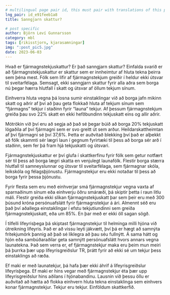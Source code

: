 ```yaml
---
# multilingual page pair id, this must pair with translations of this page. (This name must be unique)
lng_pair: id_e91feeb1a8
title: Sanngjarn skattur?

# post specific
author: Björn Leví Gunnarsson
category: mbl
tags: [rikisstjorn, kjarasamningar]
img: ":post_pic5.jpg"
date: 2023-06-03
---
```


Hvað er fjármagnstekjuskattur? Er það sanngjarn skattur? Einfalda svarið er að fjármagnstekjuskattur er skattur sem er innheimtur af hluta tekna þeirra sem þéna mest. Fólk sem lifir af fjármagnstekjum greiðir í heldur ekki útsvar til sveitarfélaga. Semsagt, ekki sanngjarn skattur fyrir alla aðra sem borga nú þegar hærra hlutfall í skatt og útsvar af öllum tekjum sínum.

Einhverra hluta vegna þá losna sumir einstaklingar við að borga jafn mikinn skatt og aðrir af því að þau geta flokkað hluta af tekjum sínum sem “fjármagns” tekjur í staðinn fyrir “launa” tekjur. Af þessum fjármagnstekjum greiða þau svo 22% skatt en ekki hefðbundinn tekjuskatt eins og allir aðrir. 

Mótrökin við því eru að segja að það sé þegar búið að borga 20% tekjuskatt lögaðila af því fjármagni sem er svo greitt út sem arður. Heildarskattheimtan af því fjármagni sé því 37,6%. Þetta er auðvitað blekking því það er alþekkt að fólk skammti sér lægri laun í gegnum fyrirtæki til þess að borga sér arð í staðinn, sem fer þá fram hjá tekjuskatti og útsvari.

Fjármagnstekjuskattur er því glufa í skattkerfinu fyrir fólk sem getur notfært sér til þess að borga lægri skatta en venjulegt launafólk. Flestir borga stærra hlutfall til samneyslunnar og útsvar til sveitarfélaga, sem fjármagnar skóla, leikskóla og félagsþjónustu. Fjármagnstekjur eru ekki notaðar til þess að borga fyrir þessa þjónustu.

Fyrir flesta sem eru með einhverjar smá fjármagnstekjur vegna vaxta af sparnaðinum sínum eða einhverju öðru smáræði, þá skiptir þetta í raun litlu máli. Flestir greiða ekki slíkan fjármagnstekjuskatt þar sem þeir eru með 300 þúsund króna persónuafslátt fyrir fjármagnstekjur á ári. Almennt séð eru það því aðallega einstaklingar í efstu tekjutíundinni sem greiða fjármagnstekjuskatt, eða um 85%. En þar með er ekki öll sagan sögð.

Í tilfelli lífeyrisþega þá skiptast fjármagnstekjur til helminga milli hjóna við útreikning lífeyris. Það er að vissu leyti jákvætt, því þá er hægt að samnýta frítekjumörk þannig að það sé líklegra að þau séu fullnýtt. Á sama hátt og hjón eða sambúðaraðilar geta samnýtt persónuafslátt hvors annars vegna launatekna. Það sem verra er, ef fjármagnstekjur maka eru þeim mun meiri þá þurrka þær upp lífeyrisgreiðslur TR, þrátt fyrir að ekki sé um tekjur þess einstaklings að ræða. 

Ef maki er með launatekjur, þá hafa þær ekki áhrif á lífeyrisgreiðslur lífeyrisþega. Ef maki er hins vegar með fjármagnstekjur éta þær upp lífeyrisgreiðslur hins aðilans í hjónabandinu. Lausnin við þessu öllu er auðvitað að hætta að flokka einhvern hluta tekna einstaklinga sem einhvers konar fjármagnstekjur. Tekjur eru tekjur. Einföldum skattkerfið.
